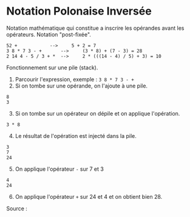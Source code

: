 # Notation Polonaise Inversée
Notation mathématique qui constitue a inscrire les opérandes avant les opérateurs. Notation "post-fixée".

```
52 +			-->		5 + 2 = 7
3 8 * 7 3 - +		-->		(3 * 8) + (7 - 3) = 28
2 14 4 - 5 / 3 + *	-->		2 * (((14 - 4) / 5) + 3) = 10
```

Fonctionnement sur une pile (stack).
1. Parcourir l'expression, exemple : `3 8 * 7 3 - +`
2. Si on tombe sur une opérande, on l'ajoute à une pile.
```
8
3
```
3. Si on tombe sur un opérateur on dépile et on applique l'opération.
```
3 * 8
```
4. Le résultat de l'opération est injecté dans la pile.
```
3
7
24
```
5. On applique l'opérateur `-` sur 7 et 3
```
4
24
```
6. On applique l'opérateur `+` sur 24 et 4 et on obtient bien 28.

Source :